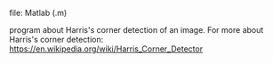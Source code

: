 file: Matlab (.m)

program about Harris's corner detection of an image.
For more about Harris's corner detection: https://en.wikipedia.org/wiki/Harris_Corner_Detector
